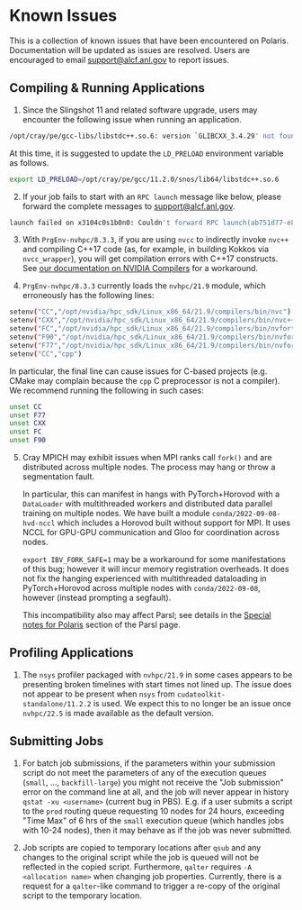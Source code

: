 # Known Issues

This is a collection of known issues that have been encountered on Polaris. Documentation will be updated as issues are resolved. Users are encouraged to email [support@alcf.anl.gov](mailto:support@alcf.anl.gov) to report issues.

## Compiling & Running Applications

1. Since the Slingshot 11 and related software upgrade, users may encounter the following issue when running an application.

```bash
/opt/cray/pe/gcc-libs/libstdc++.so.6: version `GLIBCXX_3.4.29' not found (required by a.out)
```

At this time, it is suggested to update the `LD_PRELOAD` environment variable as follows.

```bash
export LD_PRELOAD=/opt/cray/pe/gcc/11.2.0/snos/lib64/libstdc++.so.6
```

2. If your job fails to start with an `RPC launch` message like below, please forward the complete messages to [support@alcf.anl.gov](mailto:support@alcf.anl.gov).

```bash
launch failed on x3104c0s1b0n0: Couldn't forward RPC launch(ab751d77-e80a-4c54-b1c2-4e881f7e8c90) to child x3104c0s31b0n0.hsn.cm.polaris.alcf.anl.gov: Resource temporarily unavailable
```

3. With `PrgEnv-nvhpc/8.3.3`, if you are using `nvcc` to indirectly invoke `nvc++` and compiling C++17 code (as, for example, in building Kokkos via `nvcc_wrapper`), you will get compilation errors with C++17 constructs. See [our documentation on NVIDIA Compilers](./compiling-and-linking/nvidia-compiler-polaris.md#known-issues-and-workarounds) for a workaround.

4. `PrgEnv-nvhpc/8.3.3` currently loads the `nvhpc/21.9` module, which erroneously has the following lines:

```bash
setenv("CC","/opt/nvidia/hpc_sdk/Linux_x86_64/21.9/compilers/bin/nvc")
setenv("CXX","/opt/nvidia/hpc_sdk/Linux_x86_64/21.9/compilers/bin/nvc++")
setenv("FC","/opt/nvidia/hpc_sdk/Linux_x86_64/21.9/compilers/bin/nvfortran")
setenv("F90","/opt/nvidia/hpc_sdk/Linux_x86_64/21.9/compilers/bin/nvfortran")
setenv("F77","/opt/nvidia/hpc_sdk/Linux_x86_64/21.9/compilers/bin/nvfortran")
setenv("CC","cpp")
```

In particular, the final line can cause issues for C-based projects (e.g. CMake may complain because the `cpp` C preprocessor is not a compiler). We recommend running the following in such cases:

```bash
unset CC
unset F77
unset CXX
unset FC
unset F90
```

5. Cray MPICH may exhibit issues when MPI ranks call `fork()` and are distributed across multiple nodes. The process may hang or throw a segmentation fault. 

    In particular, this can manifest in hangs with PyTorch+Horovod with a `DataLoader` with multithreaded workers and distributed data parallel training on multiple nodes. We have built a module `conda/2022-09-08-hvd-nccl` which includes a Horovod built without support for MPI. It uses NCCL for GPU-GPU communication and Gloo for coordination across nodes.

    `export IBV_FORK_SAFE=1` may be a workaround for some manifestations of this bug; however it will incur memory registration overheads. It does not fix the hanging experienced with multithreaded dataloading in PyTorch+Horovod across multiple nodes with `conda/2022-09-08`, however (instead prompting a segfault). 

    This incompatibility also may affect Parsl; see details in the [Special notes for Polaris](./workflows/parsl.md#special-notes-for-polaris) section of the Parsl page.

## Profiling Applications

1. The `nsys` profiler packaged with `nvhpc/21.9` in some cases appears to be presenting broken timelines with start times not lined up. The issue does not appear to be present when `nsys` from `cudatoolkit-standalone/11.2.2` is used. We expect this to no longer be an issue once `nvhpc/22.5` is made available as the default version.

## Submitting Jobs

1. For batch job submissions, if the parameters within your submission script do not meet the parameters of any of the execution queues (`small`, ..., `backfill-large`) you might not receive the "Job submission" error on the command line at all, and the job will never appear in history `qstat -xu <username>` (current bug in PBS). E.g. if a user submits a script to the `prod` routing queue requesting 10 nodes for 24 hours, exceeding "Time Max" of 6 hrs of the `small` execution queue (which handles jobs with 10-24 nodes), then it may behave as if the job was never submitted. 

2. Job scripts are copied to temporary locations after `qsub` and any changes to the original script while the job is queued will not be reflected in the copied script. Furthermore, `qalter` requires `-A <allocation name>` when changing job properties. Currently, there is a request for a `qalter`-like command to trigger a re-copy of the original script to the temporary location. 
